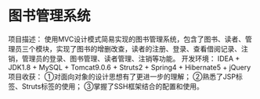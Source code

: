 # 图书管理系统

项目描述：
	使用MVC设计模式简易实现的图书管理系统，包含了图书、读者、管理员三个模块，实现了图书的增删改查，读者的注册、登录、查看借阅记录、注销，管理员的登录、图书管理、读者管理、注销等功能。
开发环境：
		IDEA + JDK1.8 + MySQL + Tomcat9.0.6 + Struts2 + Spring4 + Hibernate5 + jQuery
项目收获：
		①对面向对象的设计思想有了更进一步的理解；
		②熟悉了JSP标签、Struts标签的使用；
		③掌握了SSH框架结合的配置和使用。
